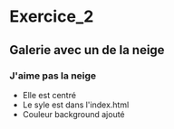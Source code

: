 # Exercice_2

## Galerie avec un de la neige

### J'aime pas la neige
- Elle est centré 
- Le syle est dans l'index.html
- Couleur background ajouté
